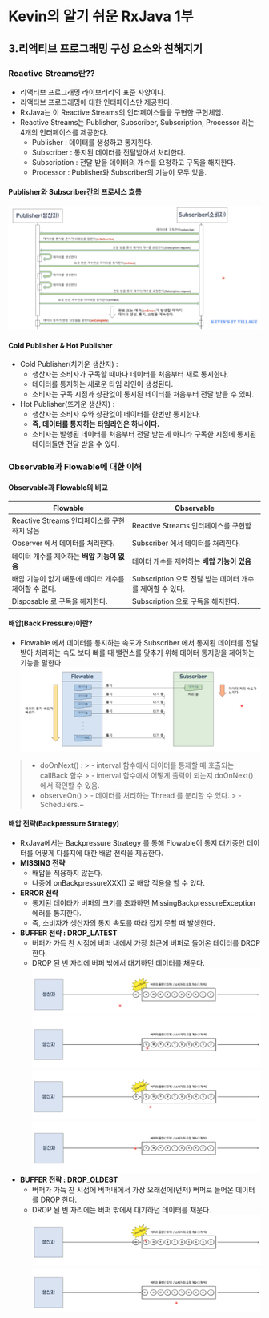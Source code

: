 # Kevin의 알기 쉬운 RxJava 1부
## 3.리액티브 프로그래밍 구성 요소와 친해지기

### Reactive Streams란??
- 리액티브 프로그래밍 라이브러리의 표준 사양이다.
- 리액티브 프로그래밍에 대한 인터페이스만 제공한다.
- RxJava는 이 Reactive Streams의 인터페이스들을 구현한 구현체임.
- Reactive Streams는 Publisher, Subscriber, Subscription, Processor 라는 4개의 인터페이스를 제공한다.
    - Publisher : 데이터를 생성하고 통지한다.
    - Subscriber : 통지된 데이터를 전달받아서 처리한다.
    - Subscription : 전달 받을 데이터의 개수를 요청하고 구독을 해지한다.
    - Processor : Publisher와 Subscriber의 기능이 모두 있음.

#### Publisher와 Subscriber간의 프로세스 흐름
![publisher_subscriber_process](../img/publisher_subscriber_process.png)

#### Cold Publisher & Hot Publisher 
- Cold Publisher(차가운 생산자) : 
    - 생산자는 소비자가 구독할 때마다 데이터를 처음부터 새로 통지한다.
    - 데이터를 통지하는 새로운 타임 라인이 생성된다.
    - 소비자는 구독 시점과 상관없이 통지된 데이터를 처음부터 전달 받을 수 있따.
- Hot Publisher(뜨거운 생산자) : 
    - 생산자는 소비자 수와 상관없이 데이터를 한번만 통지한다.
    - **즉, 데이터를 통지하는 타임라인은 하나이다.**
    - 소비자는 발행된 데이터를 처음부터 전달 받는게 아니라 구독한 시점에 통지된 데이터들만 전달 받을 수 있다.

### Observable과 Flowable에 대한 이해
#### Observable과 Flowable의 비교
| Flowable                        | Observable                              |
|---------------------------------|-----------------------------------------|
| Reactive Streams 인터페이스를 구현하지 않음 | Reactive Streams 인터페이스를 구현함             |
| Observer 에서 데이터를 처리한다.          | Subscriber 에서 데이터를 처리한다.                |
| 데이터 개수를 제어하는 **배압 기능이 없음**      | 데이터 개수를 제어하는 **배압 기능이 있음**              |
| 배압 기능이 없기 때문에 데이터 개수를 제어할 수 없다. | Subscription 으로 전달 받는 데이터 개수를 제어할 수 있다. |
| Disposable 로 구독을 해지한다.          | Subscription 으로 구독을 해지한다.               |

#### 배압(Back Pressure)이란?
- Flowable 에서 데이터를 통지하는 속도가 Subscriber 에서 통지된 데이터를 전달받아 처리하는 속도 보다 빠를 때 밸런스를 맞추기 위해 데이터 통지량을 제어하는 기능을 말한다.
  ![publisher_subscriber_process](../img/back_pressure.png)

> - doOnNext() :
    >   - interval 함수에서 데이터를 통제할 때 호출되는 callBack 함수
    >   - interval 함수에서 어떻게 출력이 되는지 doOnNext() 에서 확인할 수 있음.
> - observeOn()
    >   - 데이터를 처리하는 Thread 를 분리할 수 있다.
    >   - Schedulers.~

#### 배압 전략(Backpressure Strategy)
- RxJava에서는 Backpressure Strategy 를 통해 Flowable이 통지 대기중인 데이터를 어떻게 다룰지에 대한 배압 전략을 제공한다.
- **MISSING 전략**
  - 배압을 적용하지 않는다.
  - 나중에 onBackpressureXXX() 로 배압 적용을 할 수 있다.
- **ERROR 전략**
  - 통지된 데이타가 버퍼의 크기를 초과하면 MissingBackpressureException 에러를 통지한다.
  - 즉, 소비자가 생산자의 통지 속도를 따라 잡지 못할 때 발생한다.
- **BUFFER 전략 : DROP_LATEST**
  - 버퍼가 가득 찬 시점에 버퍼 내에서 가장 최근에 버퍼로 들어온 데이터를 DROP 한다.
  - DROP 된 빈 자리에 버퍼 밖에서 대기하던 데이터를 채운다.
![drop_latest_01](../img/drop_latest_01.png)
![drop_latest_02](../img/drop_latest_02.png)
![drop_latest_03](../img/drop_latest_03.png)
![drop_latest_04](../img/drop_latest_04.png)
- **BUFFER 전략 : DROP_OLDEST**
  - 버퍼가 가득 찬 시점에 버퍼내에서 가장 오래전에(먼저) 버퍼로 들어온 데이터를 DROP 한다. 
  - DROP 된 빈 자리에는 버퍼 밖에서 대기하던 데이터를 채운다.
![drop_oldest_01](../img/drop_oldest_01.png)
![drop_oldest_02](../img/drop_oldest_02.png)

